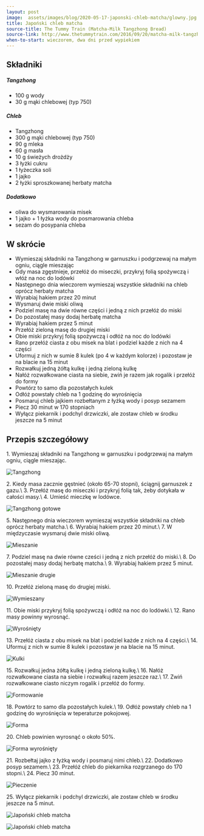 ```yaml
---
layout: post
image:  assets/images/blog/2020-05-17-japonski-chleb-matcha/glowny.jpg
title: Japoński chleb matcha
source-title: The Tummy Train (Matcha-Milk Tangzhong Bread)
source-link: http://www.thetummytrain.com/2016/09/20/matcha-milk-tangzhong-bread-recipe/
when-to-start: wieczorem, dwa dni przed wypiekiem
---
```


## Składniki

##### Tangzhong

* 100 g wody
* 30 g mąki chlebowej (typ 750)

##### Chleb

* Tangzhong
* 300 g mąki chlebowej (typ 750)
* 90 g mleka
* 60 g masła
* 10 g świeżych drożdży
* 3 łyżki cukru
* 1 łyżeczka soli
* 1 jajko
* 2 łyżki sproszkowanej herbaty matcha

##### Dodatkowo

* oliwa do wysmarowania misek
* 1 jajko + 1 łyżka wody do posmarowania chleba
* sezam do posypania chleba

## W skrócie

* Wymieszaj składniki na Tangzhong w garnuszku i podgrzewaj na małym ogniu, ciągle mieszając
* Gdy masa zgęstnieje, przełóż do miseczki, przykryj folią spożywczą i włóż na noc do lodówki
* Następnego dnia wieczorem wymieszaj wszystkie składniki na chleb oprócz herbaty matcha
* Wyrabiaj hakiem przez 20 minut
* Wysmaruj dwie miski oliwą
* Podziel masę na dwie równe części i jedną z nich przełóż do miski
* Do pozostałej masy dodaj herbatę matcha
* Wyrabiaj hakiem przez 5 minut
* Przełóż zieloną masę do drugiej miski
* Obie miski przykryj folią spożywczą i odłóż na noc do lodówki
* Rano przełóż ciasta z obu misek na blat i podziel każde z nich na 4 części
* Uformuj z nich w sumie 8 kulek (po 4 w każdym kolorze) i pozostaw je na blacie na 15 minut
* Rozwałkuj jedną żółtą kulkę i jedną zieloną kulkę
* Nałóż rozwałkowane ciasta na siebie, zwiń je razem jak rogalik i przełóż do formy
* Powtórz to samo dla pozostałych kulek
* Odłóż powstały chleb na 1 godzinę do wyrośnięcia
* Posmaruj chleb jajkiem rozbełtanym z łyżką wody i posyp sezamem
* Piecz 30 minut w 170 stopniach
* Wyłącz piekarnik i podchyl drzwiczki, ale zostaw chleb w środku jeszcze na 5 minut

## Przepis szczegółowy

1\. Wymieszaj składniki na Tangzhong w garnuszku i podgrzewaj na małym ogniu, ciągle mieszając.

![Tangzhong](/assets/images/blog/2020-05-17-japonski-chleb-matcha/tangzhong.jpg)

2\. Kiedy masa zacznie gęstnieć (około 65-70 stopni), ściągnij garnuszek z gazu.\\
3\. Przełóż masę do miseczki i przykryj folią tak, żeby dotykała w całości masy.\\
4\. Umieść mieczkę w lodówce.

![Tangzhong gotowe](/assets/images/blog/2020-05-17-japonski-chleb-matcha/tangzhong-gotowe.jpg)

5\. Następnego dnia wieczorem wymieszaj wszystkie składniki na chleb oprócz herbaty matcha.\\
6\. Wyrabiaj hakiem przez 20 minut.\\
7\. W międzyczasie wysmaruj dwie miski oliwą.

![Mieszanie](/assets/images/blog/2020-05-17-japonski-chleb-matcha/mieszanie.jpg)

7\. Podziel masę na dwie równe cześci i jedną z nich przełóż do miski.\\
8\. Do pozostałej masy dodaj herbatę matcha.\\
9\. Wyrabiaj hakiem przez 5 minut.

![Mieszanie drugie](/assets/images/blog/2020-05-17-japonski-chleb-matcha/mieszanie-drugie.jpg)

10\. Przełóż zieloną masę do drugiej miski.

![Wymieszany](/assets/images/blog/2020-05-17-japonski-chleb-matcha/wymieszany.jpg)

11\. Obie miski przykryj folią spożywczą i odłóż na noc do lodówki.\\
12\. Rano masy powinny wyrosnąć.

![Wyrośnięty](/assets/images/blog/2020-05-17-japonski-chleb-matcha/wyrosniety.jpg)

13\. Przełóż ciasta z obu misek na blat i podziel każde z nich na 4 części.\\
14\. Uformuj z nich w sumie 8 kulek i pozostaw je na blacie na 15 minut.

![Kulki](/assets/images/blog/2020-05-17-japonski-chleb-matcha/kulki.jpg)

15\. Rozwałkuj jedna żółtą kulkę i jedną zieloną kulkę.\\
16\. Nałóż rozwałkowane ciasta na siebie i rozwałkuj razem jeszcze raz.\\
17\. Zwiń rozwałkowane ciasto niczym rogalik i przełóż do formy.

![Formowanie](/assets/images/blog/2020-05-17-japonski-chleb-matcha/formowanie.jpg)

18\. Powtórz to samo dla pozostałych kulek.\\
19\. Odłóż powstały chleb na 1 godzinę do wyrośnięcia w teperaturze pokojowej.

![Forma](/assets/images/blog/2020-05-17-japonski-chleb-matcha/forma.jpg)

20\. Chleb powinien wyrosnąć o około 50%.

![Forma wyrośnięty](/assets/images/blog/2020-05-17-japonski-chleb-matcha/forma-wyrosniety.jpg)

21\. Rozbełtaj jajko z łyżką wody i posmaruj nimi chleb.\\
22\. Dodatkowo posyp sezamem.\\
23\. Przełóż chleb do piekarnika rozgrzanego do 170 stopni.\\
24\. Piecz 30 minut.

![Pieczenie](/assets/images/blog/2020-05-17-japonski-chleb-matcha/pieczenie.jpg)

25\. Wyłącz piekarnik i podchyl drzwiczki, ale zostaw chleb w środku jeszcze na 5 minut.

![Japoński chleb matcha](/assets/images/blog/2020-05-17-japonski-chleb-matcha/koniec.jpg)

![Japoński chleb matcha](/assets/images/blog/2020-05-17-japonski-chleb-matcha/koniec-drugi.jpg)
